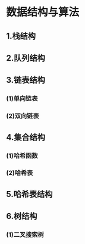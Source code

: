 # 数据结构与算法

## 1.栈结构

## 2.队列结构

## 3.链表结构

### (1)单向链表

### (2)双向链表

## 4.集合结构

### (1)哈希函数

### (2)哈希表

## 5.哈希表结构

## 6.树结构

### (1)二叉搜索树